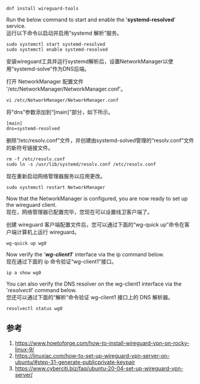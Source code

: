 ```shell
dnf install wireguard-tools
```

Run the below command to start and enable the '**systemd-resolved**' service.  
运行以下命令以启动并启用“systemd 解析”服务。

```shell
sudo systemctl start systemd-resolved  
sudo systemctl enable systemd-resolved
```

安装wireguard工具并运行systemd解析后，设置NetworkManager以使用“systemd-solve”作为DNS后端。

打开 NetworkManager 配置文件 '/etc/NetworkManager/NetworkManager.conf'。

```shell
vi /etc/NetworkManager/NetworkManager.conf
```

将“dns”参数添加到“[main]”部分，如下所示。

```
[main]  
dns=systemd-resolved
```

删除“/etc/resolv.conf”文件，并创建由systemd-solved管理的“resolv.conf”文件的新符号链接文件。

```shell
rm -f /etc/resolv.conf  
sudo ln -s /usr/lib/systemd/resolv.conf /etc/resolv.conf
```

现在重新启动网络管理器服务以应用更改。

```shell
sudo systemctl restart NetworkManager
```

Now that the NetworkManager is configured, you are now ready to set up the wireguard client.  
现在，网络管理器已配置完毕，您现在可以设置线卫客户端了。

创建 wireguard 客户端配置文件后，您可以通过下面的“wg-quick up”命令在客户端计算机上运行 wireguard。

```shell
wg-quick up wg0
```


Now verify the '_**wg-client1**_' interface via the ip command below.  
现在通过下面的 ip 命令验证“wg-client1”接口。

```shell
ip a show wg0
```

You can also verify the DNS resolver on the wg-client1 interface via the '_resolvectl_' command below.  
您还可以通过下面的“解析”命令验证 wg-client1 接口上的 DNS 解析器。

```shell
resolvectl status wg0
```

## 参考
1. https://www.howtoforge.com/how-to-install-wireguard-vpn-on-rocky-linux-9/
2. https://linuxiac.com/how-to-set-up-wireguard-vpn-server-on-ubuntu/#step-31-generate-publicprivate-keypair
3. https://www.cyberciti.biz/faq/ubuntu-20-04-set-up-wireguard-vpn-server/